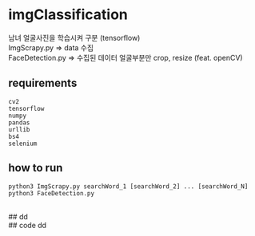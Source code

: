 
# imgClassification
남녀 얼굴사진을 학습시켜 구분 (tensorflow)
<br>
ImgScrapy.py => data 수집  
FaceDetection.py => 수집된 데이터 얼굴부분만 crop, resize (feat. openCV)  

## requirements
    cv2
    tensorflow
    numpy
    pandas
    urllib
    bs4
    selenium
    
## how to run
    python3 ImgScrapy.py searchWord_1 [searchWord_2] ... [searchWord_N]
    python3 FaceDetection.py
<br>
## dd
<br>
## code
    dd
